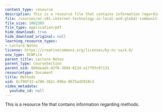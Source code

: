```yaml
---
content_type: resource
description: This is a resource file that contains information regarding methods.
file: /courses/ec-s01-internet-technology-in-local-and-global-communities-spring-2005-summer-2005/8cf98f33a786362c896a9675ad2910c3_MITEC_S01S05_l06_methods.pdf
file_size: 1082305
file_type: application/pdf
hide_download: true
hide_download_original: null
learning_resource_types:
- Lecture Notes
license: https://creativecommons.org/licenses/by-nc-sa/4.0/
ocw_type: OCWFile
parent_title: Lecture Notes
parent_type: CourseSection
parent_uid: 0dd4eaeb-d2f8-360d-612d-a17f93c97131
resourcetype: Document
title: Methods
uid: 8cf98f33-a786-362c-896a-9675ad2910c3
video_metadata:
  youtube_id: null
---
```

This is a resource file that contains information regarding methods.